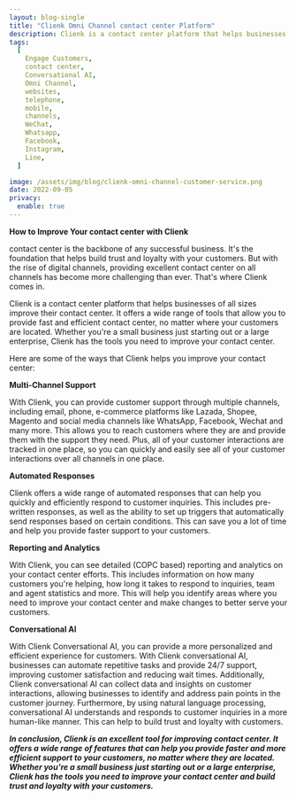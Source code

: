 ```yaml
---
layout: blog-single
title: "Clienk Omni Channel contact center Platform"
description: Clienk is a contact center platform that helps businesses improve their contact center by providing multi-channel support, automated responses, reporting and analytics, and conversational AI.
tags:
  [
    Engage Customers,
    contact center,
    Conversational AI,
    Omni Channel,
    websites,
    telephone,
    mobile,
    channels,
    WeChat,
    Whatsapp,
    Facebook,
    Instagram,
    Line,
  ]

image: /assets/img/blog/clienk-omni-channel-customer-service.png
date: 2022-09-05
privacy:
  enable: true
---
```


**How to Improve Your contact center with Clienk**

contact center is the backbone of any successful business. It's the foundation that helps build trust and loyalty with your customers. But with the rise of digital channels, providing excellent contact center on all channels has become more challenging than ever. That's where Clienk comes in.

Clienk is a contact center platform that helps businesses of all sizes improve their contact center. It offers a wide range of tools that allow you to provide fast and efficient contact center, no matter where your customers are located. Whether you're a small business just starting out or a large enterprise, Clienk has the tools you need to improve your contact center.

Here are some of the ways that Clienk helps you improve your contact center:

**Multi-Channel Support**

With Clienk, you can provide customer support through multiple channels, including email, phone, e-commerce platforms like Lazada, Shopee, Magento and social media channels like WhatsApp, Facebook, Wechat and many more. This allows you to reach customers where they are and provide them with the support they need. Plus, all of your customer interactions are tracked in one place, so you can quickly and easily see all of your customer interactions over all channels in one place.

**Automated Responses**

Clienk offers a wide range of automated responses that can help you quickly and efficiently respond to customer inquiries. This includes pre-written responses, as well as the ability to set up triggers that automatically send responses based on certain conditions. This can save you a lot of time and help you provide faster support to your customers.

**Reporting and Analytics**

With Clienk, you can see detailed (COPC based) reporting and analytics on your contact center efforts. This includes information on how many customers you're helping, how long it takes to respond to inquiries, team and agent statistics and more. This will help you identify areas where you need to improve your contact center and make changes to better serve your customers.

**Conversational AI**

With Clienk Conversational AI, you can provide a more personalized and efficient experience for customers. With Clienk conversational AI, businesses can automate repetitive tasks and provide 24/7 support, improving customer satisfaction and reducing wait times. Additionally, Clienk conversational AI can collect data and insights on customer interactions, allowing businesses to identify and address pain points in the customer journey. Furthermore, by using natural language processing, conversational AI understands and responds to customer inquiries in a more human-like manner. This can help to build trust and loyalty with customers.

***In conclusion, Clienk is an excellent tool for improving contact center. It offers a wide range of features that can help you provide faster and more efficient support to your customers, no matter where they are located. Whether you're a small business just starting out or a large enterprise, Clienk has the tools you need to improve your contact center and build trust and loyalty with your customers.***

